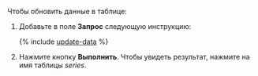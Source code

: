 Чтобы обновить данные в таблице:
1. Добавьте в поле **Запрос** следующую инструкцию:

    {% include [update-data](queries/update-data.md) %}
    
1. Нажмите кнопку **Выполнить**.
Чтобы увидеть результат, нажмите на имя таблицы *series*.